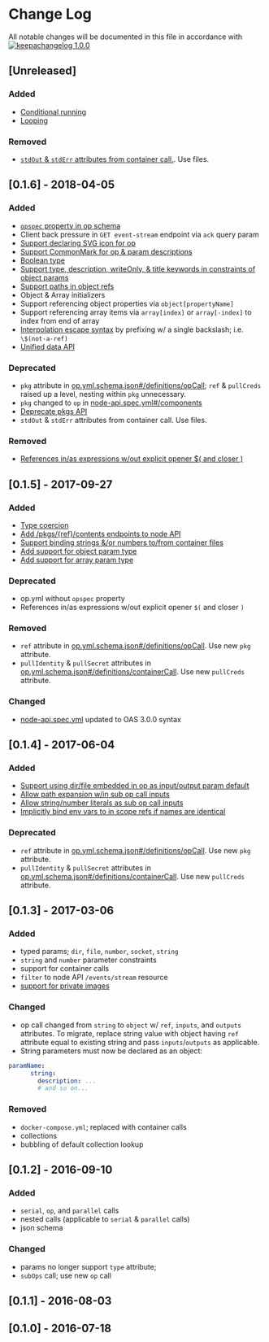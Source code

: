 # Change Log

All notable changes will be documented in this file in accordance with
[![keepachangelog 1.0.0](https://img.shields.io/badge/keepachangelog-1.0.0-brightgreen.svg)](http://keepachangelog.com/en/1.0.0/)

## [Unreleased]

### Added

- [Conditional running](https://github.com/opctl/specs/issues/223)
- [Looping](https://github.com/opctl/specs/issues/207)

### Removed

- [`stdOut` & `stdErr` attributes from container call.](https://github.com/opctl/specs/issues/231). Use files.

## \[0.1.6] - 2018-04-05

### Added

- [`opspec` property in op schema](https://github.com/opctl/specs/issues/20)
- Client back pressure in `GET event-stream` endpoint via `ack` query param
- [Support declaring SVG icon for op](https://github.com/opctl/specs/issues/139)
- [Support CommonMark for op & param descriptions](https://github.com/opctl/specs/issues/174)
- [Boolean type](https://github.com/opctl/specs/issues/195)
- [Support type, description, writeOnly, & title keywords in constraints of object params](https://github.com/opctl/specs/issues/196)
- [Support paths in object refs](https://github.com/opctl/specs/issues/170)
- Object & Array initializers
- Support referencing object properties via `object[propertyName]`
- Support referencing array items via `array[index]` or `array[-index]` to index from end of array
- [Interpolation escape syntax](https://github.com/opctl/specs/issues/193) by prefixing w/ a single backslash; i.e. `\$(not-a-ref)`
- [Unified data API](https://github.com/opctl/specs/issues/204)

### Deprecated

- `pkg` attribute in
  [op.yml.schema.json#/definitions/opCall](spec/op.yml.schema.json#/definitions/opCall); `ref` & `pullCreds` raised up a level, nesting within `pkg` unnecessary.
- `pkg` changed to `op` in [node-api.spec.yml#/components](spec/node-api.spec.yml#/components)
- [Deprecate pkgs API](https://github.com/opctl/specs/issues/205)
- `stdOut` & `stdErr` attributes from container call. Use files.

### Removed

- [References in/as expressions w/out explicit opener $( and closer )](https://github.com/opctl/specs/issues/184)

## \[0.1.5] - 2017-09-27

### Added

- [Type coercion](https://github.com/opctl/specs/issues/165)
- [Add /pkgs/{ref}/contents endpoints to node API](https://github.com/opctl/specs/issues/132)
- [Support binding strings &/or numbers to/from container files](https://github.com/opctl/specs/issues/131)
- [Add support for object param type](https://github.com/opctl/specs/issues/65)
- [Add support for array param type](https://github.com/opctl/specs/issues/160)

### Deprecated

- op.yml without `opspec` property
- References in/as expressions w/out explicit opener `$(` and closer `)`

### Removed

- `ref` attribute in
  [op.yml.schema.json#/definitions/opCall](spec/op.yml.schema.json#/definitions/opCall).
  Use new `pkg` attribute.
- `pullIdentity` & `pullSecret` attributes in
  [op.yml.schema.json#/definitions/containerCall](spec/op.yml.schema.json#/definitions/containerCall).
  Use new `pullCreds` attribute.

### Changed

- [node-api.spec.yml](spec/node-api.spec.yml) updated to OAS 3.0.0
  syntax


## \[0.1.4] - 2017-06-04

### Added

- [Support using dir/file embedded in op as input/output param default](https://github.com/opctl/specs/issues/127)
- [Allow path expansion w/in sub op call inputs](https://github.com/opctl/specs/issues/120)
- [Allow string/number literals as sub op call inputs](https://github.com/opctl/specs/issues/121)
- [Implicitly bind env vars to in scope refs if names are identical](https://github.com/opctl/specs/issues/117)

### Deprecated

- `ref` attribute in
  [op.yml.schema.json#/definitions/opCall](spec/op.yml.schema.json#/definitions/opCall).
  Use new `pkg` attribute.
- `pullIdentity` & `pullSecret` attributes in
  [op.yml.schema.json#/definitions/containerCall](spec/op.yml.schema.json#/definitions/containerCall).
  Use new `pullCreds` attribute.

## \[0.1.3] - 2017-03-06

### Added

- typed params; `dir`, `file`, `number`, `socket`, `string`
- `string` and `number` parameter constraints
- support for container calls
- `filter` to node API `/events/stream` resource
- [support for private images](https://github.com/opctl/specs/issues/71)

### Changed

- op call changed from `string` to `object` w/ `ref`, `inputs`, and
  `outputs` attributes. To migrate, replace string value with object
  having `ref` attribute equal to existing string and pass
  `inputs`/`outputs` as applicable.
- String parameters must now be declared as an object:

```yaml
paramName:
      string:
        description: ...
        # and so on...
```

### Removed

- `docker-compose.yml`; replaced with container calls
- collections
- bubbling of default collection lookup

## \[0.1.2] - 2016-09-10

### Added

- `serial`, `op`, and `parallel` calls
- nested calls (applicable to `serial` & `parallel` calls)
- json schema

### Changed

- params no longer support `type` attribute;
- `subOps` call; use new `op` call

## \[0.1.1] - 2016-08-03

## \[0.1.0] - 2016-07-18

